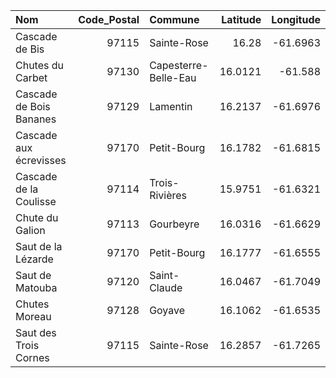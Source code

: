 | Nom                     |   Code_Postal | Commune              |   Latitude |   Longitude |
|:------------------------|--------------:|:---------------------|-----------:|------------:|
| Cascade de Bis          |         97115 | Sainte-Rose          |    16.28   |    -61.6963 |
| Chutes du Carbet        |         97130 | Capesterre-Belle-Eau |    16.0121 |    -61.588  |
| Cascade de Bois Bananes |         97129 | Lamentin             |    16.2137 |    -61.6976 |
| Cascade aux écrevisses  |         97170 | Petit-Bourg          |    16.1782 |    -61.6815 |
| Cascade de la Coulisse  |         97114 | Trois-Rivières       |    15.9751 |    -61.6321 |
| Chute du Galion         |         97113 | Gourbeyre            |    16.0316 |    -61.6629 |
| Saut de la Lézarde      |         97170 | Petit-Bourg          |    16.1777 |    -61.6555 |
| Saut de Matouba         |         97120 | Saint-Claude         |    16.0467 |    -61.7049 |
| Chutes Moreau           |         97128 | Goyave               |    16.1062 |    -61.6535 |
| Saut des Trois Cornes   |         97115 | Sainte-Rose          |    16.2857 |    -61.7265 |